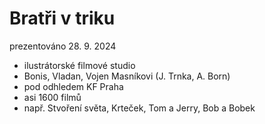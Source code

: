 # Bratři v triku
prezentováno 28. 9. 2024

* ilustrátorské filmové studio
* Bonis, Vladan, Vojen Masníkovi (J. Trnka, A. Born)
* pod odhledem KF Praha
* asi 1600 filmů
* např. Stvoření světa, Krteček, Tom a Jerry, Bob a Bobek
